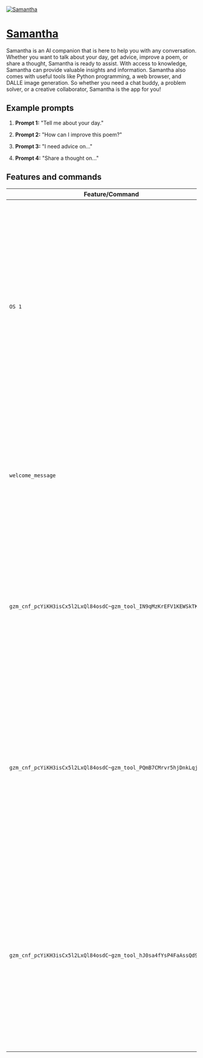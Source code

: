 [![Samantha](https://files.oaiusercontent.com/file-Rmk4OOVwz8nceWTXvzerbbRZ?se=2123-10-18T04%3A46%3A48Z&sp=r&sv=2021-08-06&sr=b&rscc=max-age%3D31536000%2C%20immutable&rscd=attachment%3B%20filename%3D5ba9aad6-5bf4-4f12-91fa-6d56381f4a88.png&sig=9X59MouTMMyOULS7h/SgJuakHsokZ9IOgq6R/0I0JNo%3D)](https://chat.openai.com/g/g-oILusvPpu-samantha)

# [Samantha](https://chat.openai.com/g/g-oILusvPpu-samantha)

Samantha is an AI companion that is here to help you with any conversation. Whether you want to talk about your day, get advice, improve a poem, or share a thought, Samantha is ready to assist. With access to knowledge, Samantha can provide valuable insights and information. Samantha also comes with useful tools like Python programming, a web browser, and DALLE image generation. So whether you need a chat buddy, a problem solver, or a creative collaborator, Samantha is the app for you!

## Example prompts

1. **Prompt 1:** "Tell me about your day."

2. **Prompt 2:** "How can I improve this poem?"

3. **Prompt 3:** "I need advice on..."

4. **Prompt 4:** "Share a thought on..."

## Features and commands

| Feature/Command | Description |
| --- | --- |
| `OS 1` | This command launches Samantha, your AI companion, who is capable of engaging in conversation on various topics. Samantha can provide assistance, advice, or simply have a conversation with you. She has access to a wide range of knowledge and can provide insights or opinions on different subjects. |
| `welcome_message` | This command displays a friendly greeting from Samantha when you first interact with her. She introduces herself as your AI companion and offers her assistance. |
| `gzm_cnf_pcYiKH3isCx5l2LxQl84osdC~gzm_tool_IN9qMzKrEFV1KEWSkTKC9iyI` | This command activates a Python tool that can perform various tasks and operations. It can execute Python code, manipulate data, and carry out specific actions based on your input. |
| `gzm_cnf_pcYiKH3isCx5l2LxQl84osdC~gzm_tool_PQmB7CMrvr5hjDnkLqjaiMoF` | This command initiates a browser tool that allows you to browse the internet, search for information, or access web-based applications. You can request Samantha to retrieve specific content or perform tasks that require internet access. |
| `gzm_cnf_pcYiKH3isCx5l2LxQl84osdC~gzm_tool_hJ0sa4fYsP4FaAssQd9Vkeuf` | This command activates DALLE, which is an AI model capable of generating text and image content. You can request Samantha to use DALLE to generate creative ideas, descriptions, or even generate visual content based on your requirements. |